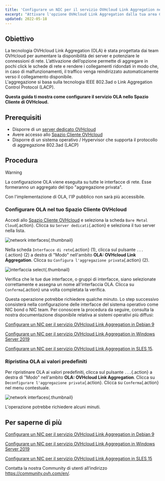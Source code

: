 ```yaml
---
title: 'Configurare un NIC per il servizio OVHcloud Link Aggregation nello Spazio Cliente'
excerpt: "Attivare l'opzione OVHcloud Link Aggregation dalla tua area Cliente OVHcloud"
updated: 2022-05-18
---
```


## Obiettivo

La tecnologia OVHcloud Link Aggregation (OLA) è stata progettata dai team OVHcloud per aumentare la disponibilità dei server e potenziare le connessioni di rete. L’attivazione dell’opzione permette di aggregare in pochi click le schede di rete e rendere i collegamenti ridondati in modo che, in caso di malfunzionamenti, il traffico venga reindirizzato automaticamente verso il collegamento disponibile.<br>
L'aggregazione si basa sulla tecnologia IEEE 802.3ad o Link Aggregation Control Protocol (LACP).

**Questa guida ti mostra come configurare il servizio OLA nello Spazio Cliente di OVHcloud.**

## Prerequisiti

- Disporre di un [server dedicato OVHcloud](/links/bare-metal/bare-metal)
- Avere accesso allo [Spazio Cliente OVHcloud](/links/manager)
- Disporre di un sistema operativo / Hypervisor che supporta il protocollo di aggregazione 802.3ad (LACP)

## Procedura

> [!warning]
>
> La configurazione OLA viene eseguita su tutte le interfacce di rete. Esse formeranno un aggregato del tipo "aggregazione privata".
>
> Con l'implementazione di OLA, l'IP pubblico non sarà più accessibile.
>

### Configurare OLA nel tuo Spazio Cliente OVHcloud

Accedi allo [Spazio Cliente OVHcloud](/links/manager) e seleziona la scheda `Bare Metal Cloud`{.action}. Clicca su `Server dedicati`{.action} e seleziona il tuo server nella lista.

![network interfaces](images/network_interfaces2022.png){.thumbnail}

Nella scheda `Interfacce di rete`{.action} (1), clicca sul pulsante `...`{.action} (2) a destra di "Modo" nell'ambito **OLA: OVHcloud Link Aggregation**. Clicca su `Configura l'aggregazione privata`{.action} (2).

![interfaccia select](images/interface_select2021.png){.thumbnail}

Verifica che le tue due interfacce, o gruppi di interfacce, siano selezionate correttamente e assegna un nome all'interfaccia OLA. Clicca su `Conferma`{.action} una volta completata la verifica.

Questa operazione potrebbe richiedere qualche minuto. Lo step successivo consisterà nella configurazione delle interfacce del sistema operativo come NIC bond o NIC team. Per conoscere la procedura da seguire, consulta la nostra documentazione disponibile relativa ai sistemi operativi più diffusi:

[Configurare un NIC per il servizio OVHcloud Link Aggregation in Debian 9](/pages/bare_metal_cloud/dedicated_servers/ola-enable-debian9)

[Configurare un NIC per il servizio OVHcloud Link Aggregation in Windows Server 2019](/pages/bare_metal_cloud/dedicated_servers/ola-enable-w2k19)

[Configurare un NIC per il servizio OVHcloud Link Aggregation in SLES 15](/pages/bare_metal_cloud/dedicated_servers/ola-enable-sles15).

### Ripristina OLA ai valori predefiniti

Per ripristinare OLA ai valori predefiniti, clicca sul pulsante `...`{.action} a destra di "Modo" nell'ambito **OLA: OVHcloud Link Aggregation**. Clicca su `Deconfigurare l'aggregazione privata`{.action}. Clicca su `Conferma`{.action} nel menu contestuale.

![network interfaces](images/default_settings2021.png){.thumbnail}

L'operazione potrebbe richiedere alcuni minuti.

## Per saperne di più

[Configurare un NIC per il servizio OVHcloud Link Aggregation in Debian 9](/pages/bare_metal_cloud/dedicated_servers/ola-enable-debian9)

[Configurare un NIC per il servizio OVHcloud Link Aggregation in Windows Server 2019](/pages/bare_metal_cloud/dedicated_servers/ola-enable-w2k19)

[Configurare un NIC per il servizio OVHcloud Link Aggregation in SLES 15](/pages/bare_metal_cloud/dedicated_servers/ola-enable-sles15)

Contatta la nostra Community di utenti all’indirizzo <https://community.ovh.com/en/>.
